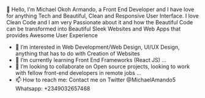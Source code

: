 👋 Hello, I’m Michael Okoh Armando, a Front End Developer and I have love for anything Tech and Beautiful, Clean and Responsive User Interface. I love Clean Code and
I am very Passionate about it and how the Beautiful Code can be transformed into Beautiful Sleek Websites and Web Apps that provides Awesome User Experience
- 👀 I’m interested in Web Development/Web Design, UI/UX Design, anything that has to do with Creation of Websites
- 🌱 I’m currently learning Front End Frameworks (React JS) ...
- 💞️ I’m looking to collaborate on Open source projects, looking to work with fellow front-end developers in remote jobs  ...
- 📫 How to reach me: Contact me on Twitter @MichaelAmando5 Whatsapp: +2349032657468

<!---
michaelarmando1/michaelarmando1 is a ✨ special ✨ repository because its `README.md` (this file) appears on your GitHub profile.
You can click the Preview link to take a look at your changes.
--->
